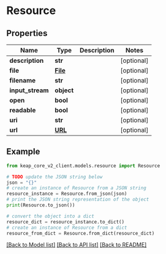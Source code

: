 # Resource


## Properties

Name | Type | Description | Notes
------------ | ------------- | ------------- | -------------
**description** | **str** |  | [optional] 
**file** | [**File**](File.md) |  | [optional] 
**filename** | **str** |  | [optional] 
**input_stream** | **object** |  | [optional] 
**open** | **bool** |  | [optional] 
**readable** | **bool** |  | [optional] 
**uri** | **str** |  | [optional] 
**url** | [**URL**](URL.md) |  | [optional] 

## Example

```python
from keap_core_v2_client.models.resource import Resource

# TODO update the JSON string below
json = "{}"
# create an instance of Resource from a JSON string
resource_instance = Resource.from_json(json)
# print the JSON string representation of the object
print(Resource.to_json())

# convert the object into a dict
resource_dict = resource_instance.to_dict()
# create an instance of Resource from a dict
resource_from_dict = Resource.from_dict(resource_dict)
```
[[Back to Model list]](../README.md#documentation-for-models) [[Back to API list]](../README.md#documentation-for-api-endpoints) [[Back to README]](../README.md)


